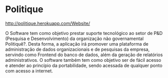 # Politique

http://politique.herokuapp.com/Website/ 

O Software tem como objetivo prestar suporte tecnológico ao setor de P&D (Pesquisa e Desenvolvimento) da organização não governamental Politiquê?. Desta forma, a aplicação irá promover uma plataforma de administração de dados organizacionais e de pesquisas da empresa, servindo como Frontend do banco de dados, além da geração de relatórios administrativos. O software também tem como objetivo ser de fácil acesso e atender ao princípio da portabilidade, sendo acessada de qualquer ponto com acesso a internet.
